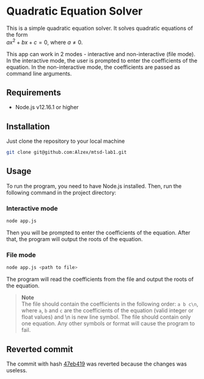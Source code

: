 # Quadratic Equation Solver

This is a simple quadratic equation solver. It solves quadratic equations of the form  
$ax^2+bx+c=0$, where $a \neq 0$.

This app can work in 2 modes - interactive and non-interactive (file mode). In the interactive mode, the user is prompted to enter the coefficients of the equation. In the non-interactive mode, the coefficients are passed as command line arguments.

## Requirements
- Node.js v12.16.1 or higher

## Installation
Just clone the repository to your local machine
```bash
git clone git@github.com:Alzex/mtsd-lab1.git
```

## Usage

To run the program, you need to have Node.js installed. Then, run the following command in the project directory:
### Interactive mode
```bash
node app.js
```
Then you will be prompted to enter the coefficients of the equation. After that, the program will output the roots of the equation.

### File mode
```bash
node app.js <path to file>
```
The program will read the coefficients from the file and output the roots of the equation.  
> **Note**  
> The file should contain the coefficients in the following order: `a b c\n`, where `a`, `b` and `c` are the coefficients of the equation (valid integer or float values) and \n is new line symbol. The file should contain only one equation. Any other symbols or format will cause the program to fail.


## Reverted commit
The commit with hash [47eb419](https://github.com/Alzex/mtsd-lab1/commit/6e7262c5b615e244a5a383a010a5a91984c336e8) was reverted because the changes was useless.